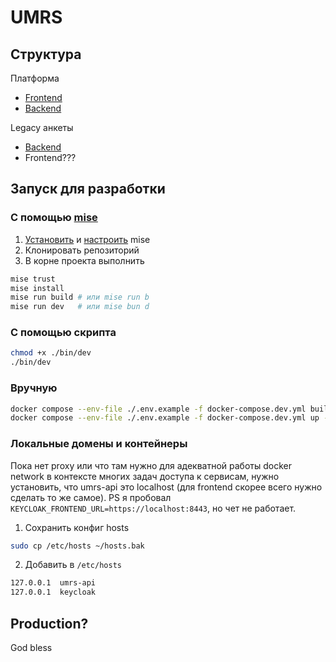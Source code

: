 # UMRS

## Структура 
Платформа
- [Frontend](https://github.com/EgorGordinskiy/client-umrs)
- [Backend](https://github.com/EgorGordinskiy/umrs-api)

Legacy анкеты
- [Backend](https://github.com/EgorGordinskiy/umrs-server)
- Frontend???

## Запуск для разработки

### С помощью [mise](https://mise.jdx.dev)
1. [Установить](https://mise.jdx.dev/installing-mise.html#installing-mise) и [настроить](https://mise.jdx.dev/dev-tools/shims.html#shims) mise
2. Клонировать репозиторий
3. В корне проекта выполнить
```bash
mise trust
mise install
mise run build # или mise run b
mise run dev   # или mise bun d
```
### С помощью скрипта

```bash
chmod +x ./bin/dev
./bin/dev
```

### Вручную

```bash
docker compose --env-file ./.env.example -f docker-compose.dev.yml build
docker compose --env-file ./.env.example -f docker-compose.dev.yml up -d
```

### Локальные домены и контейнеры
Пока нет proxy или что там нужно для адекватной работы docker network в
контексте многих задач доступа к сервисам, нужно установить, что umrs-api это localhost
(для frontend скорее всего нужно сделать то же самое).
PS я пробовал `KEYCLOAK_FRONTEND_URL=https://localhost:8443`, но чет не работает.

1. Сохранить конфиг hosts
```bash
sudo cp /etc/hosts ~/hosts.bak
```
 
2. Добавить в `/etc/hosts`
```bash
127.0.0.1  umrs-api
127.0.0.1  keycloak
```

## Production?
God bless

